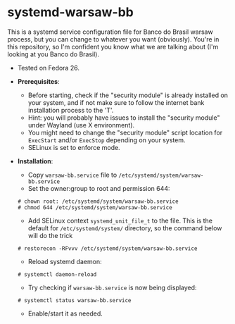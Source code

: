 # systemd-warsaw-bb

This is a systemd service configuration file for Banco do Brasil warsaw process, but you can change to whatever you want (obviously).
You're in this repository, so I'm confident you know what we are talking about (I'm looking at you Banco do Brasil).

- Tested on Fedora 26.

- **Prerequisites**:
  - Before starting, check if the "security module" is already installed on your system, and if not make sure to follow the internet bank installation process to the 'T'.
  - Hint: you will probably have issues to install the "security module" under Wayland (use X environment).
  - You might need to change the "security module" script location for `ExecStart` and/or `ExecStop` depending on your system.
  - SELinux is set to enforce mode.

- **Installation**:
  - Copy `warsaw-bb.service` file to `/etc/systemd/system/warsaw-bb.service`
  - Set the owner:group to root and permission 644:
  ~~~
  # chown root: /etc/systemd/system/warsaw-bb.service
  # chmod 644 /etc/systemd/system/warsaw-bb.service
  ~~~
  - Add SELinux context `systemd_unit_file_t` to the file. This is the default for `/etc/systemd/system/` directory, so the command below will do the trick
   ~~~
   # restorecon -RFvvv /etc/systemd/system/warsaw-bb.service
   ~~~
  - Reload systemd daemon:
  ~~~
  # systemctl daemon-reload
  ~~~
  - Try checking if `warsaw-bb.service` is now being displayed:
  ~~~
  # systemctl status warsaw-bb.service
  ~~~
  - Enable/start it as needed.

